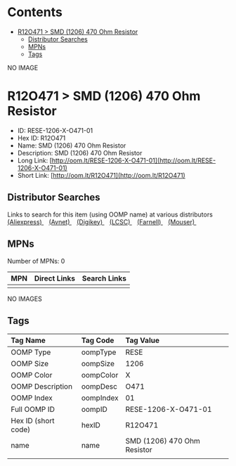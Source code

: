 



Contents
========

* [R12O471 > SMD (1206) 470 Ohm Resistor](#r12o471--smd-1206-470-ohm-resistor)
	* [Distributor Searches](#distributor-searches)
	* [MPNs](#mpns)
	* [Tags](#tags)
  
NO IMAGE  
# R12O471 > SMD (1206) 470 Ohm Resistor

- ID: RESE-1206-X-O471-01
- Hex ID: R12O471
- Name: SMD (1206) 470 Ohm Resistor
- Description: SMD (1206) 470 Ohm Resistor
- Long Link: [http://oom.lt/RESE-1206-X-O471-01](http://oom.lt/RESE-1206-X-O471-01)
- Short Link: [http://oom.lt/R12O471](http://oom.lt/R12O471)

## Distributor Searches
  
Links to search for this item (using OOMP name) at various distributors  
[(Aliexpress) ](https://www.aliexpress.com/wholesale?SearchText=1117SMD+1206+470+Ohm+Resistor)&nbsp;&nbsp;&nbsp;[(Avnet) ](https://www.avnet.com/shop/us/search/SMD+1206+470+Ohm+Resistor)&nbsp;&nbsp;&nbsp;[(Digikey) ](https://www.digikey.co.uk/en/products/result?s=SMD+1206+470+Ohm+Resistor)&nbsp;&nbsp;&nbsp;[(LCSC) ](https://www.lcsc.com/search?q=SMD+1206+470+Ohm+Resistor)&nbsp;&nbsp;&nbsp;[(Farnell) ](https://uk.farnell.com/search?st=SMD+1206+470+Ohm+Resistor)&nbsp;&nbsp;&nbsp;[(Mouser) ](https://www.mouser.com/c/?q=SMD+1206+470+Ohm+Resistor)&nbsp;&nbsp;&nbsp;
## MPNs
  
Number of MPNs: 0  

|MPN|Direct Links|Search Links|
| :--- | :--- | :--- |
||||
  
NO IMAGES  
## Tags
  

|Tag Name|Tag Code|Tag Value|
| :--- | :--- | :--- |
|OOMP Type|oompType|RESE|
|OOMP Size|oompSize|1206|
|OOMP Color|oompColor|X|
|OOMP Description|oompDesc|O471|
|OOMP Index|oompIndex|01|
|Full OOMP ID|oompID|RESE-1206-X-O471-01|
|Hex ID (short code)|hexID|R12O471|
|name|name|SMD (1206) 470 Ohm Resistor|
||||
